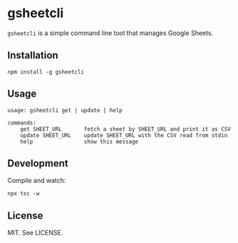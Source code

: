  
# gsheetcli

`gsheetcli` is a simple command line tool that manages Google Sheets.

## Installation

```
npm install -g gsheetcli
```

## Usage

```
usage: gsheetcli get | update | help

commands:
    get SHEET_URL       fetch a sheet by SHEET_URL and print it as CSV
    update SHEET_URL    update SHEET_URL with the CSV read from stdin
    help                show this message
```

## Development

Compile and watch:
```
npx tsc -w
```

## License

MIT. See LICENSE.
